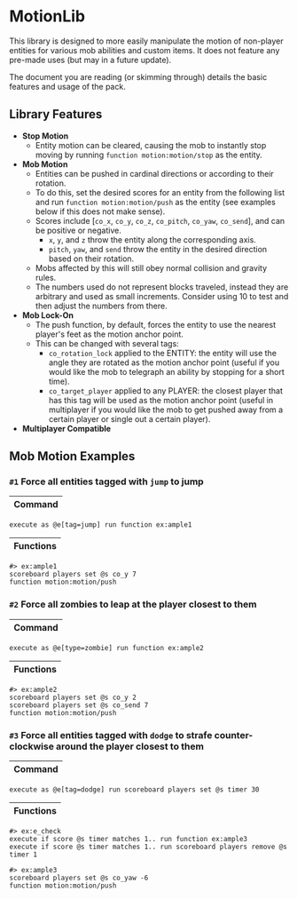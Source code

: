 # MotionLib

This library is designed to more easily manipulate the motion of non-player entities for various mob abilities and custom items. It does not feature any pre-made uses (but may in a future update).

The document you are reading (or skimming through) details the basic features and usage of the pack.

## Library Features

- **Stop Motion**
  - Entity motion can be cleared, causing the mob to instantly stop moving by running `function motion:motion/stop` as the entity.
- **Mob Motion**
  - Entities can be pushed in cardinal directions or according to their rotation.
  - To do this, set the desired scores for an entity from the following list and run `function motion:motion/push` as the entity (see examples below if this does not make sense).
  - Scores include [`co_x`, `co_y`, `co_z`, `co_pitch`, `co_yaw`, `co_send`], and can be positive or negative.
    - `x`, `y`, and `z` throw the entity along the corresponding axis.
    - `pitch`, `yaw`, and `send` throw the entity in the desired direction based on their rotation.
  - Mobs affected by this will still obey normal collision and gravity rules.
  - The numbers used do not represent blocks traveled, instead they are arbitrary and used as small increments. Consider using 10 to test and then adjust the numbers from there.
- **Mob Lock-On**
  - The push function, by default, forces the entity to use the nearest player's feet as the motion anchor point.
  - This can be changed with several tags:
    - `co_rotation_lock` applied to the ENTITY: the entity will use the angle they are rotated as the motion anchor point (useful if you would like the mob to telegraph an ability by stopping for a short time).
    - `co_target_player` applied to any PLAYER: the closest player that has this tag will be used as the motion anchor point (useful in multiplayer if you would like the mob to get pushed away from a certain player or single out a certain player).
- **Multiplayer Compatible**

## Mob Motion Examples

### `#1` **Force all entities tagged with `jump` to jump**

| **Command** |
| :---------- |

```mcfunction
execute as @e[tag=jump] run function ex:ample1
```

| **Functions** |
| :------------ |

```mcfunction
#> ex:ample1
scoreboard players set @s co_y 7
function motion:motion/push
```

### `#2` **Force all zombies to leap at the player closest to them**

| **Command** |
| :---------- |

```mcfunction
execute as @e[type=zombie] run function ex:ample2
```

| **Functions** |
| :------------ |

```mcfunction
#> ex:ample2
scoreboard players set @s co_y 2
scoreboard players set @s co_send 7
function motion:motion/push
```

### `#3` **Force all entities tagged with `dodge` to strafe counter-clockwise around the player closest to them**

| **Command** |
| :---------- |

```
execute as @e[tag=dodge] run scoreboard players set @s timer 30
```

| **Functions** |
| :------------ |

```
#> ex:e_check
execute if score @s timer matches 1.. run function ex:ample3
execute if score @s timer matches 1.. run scoreboard players remove @s timer 1
```

```
#> ex:ample3
scoreboard players set @s co_yaw -6
function motion:motion/push
```
